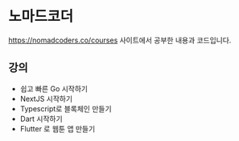 # 노마드코더

https://nomadcoders.co/courses 사이트에서 공부한 내용과 코드입니다.

## 강의

- 쉽고 빠른 Go 시작하기
- NextJS 시작하기
- Typescript로 블록체인 만들기
- Dart 시작하기
- Flutter 로 웹툰 앱 만들기
